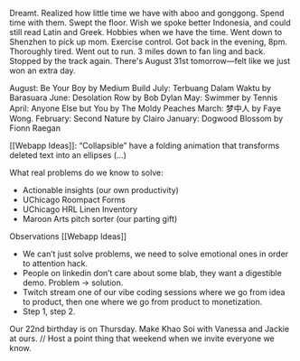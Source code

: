 Dreamt. Realized how little time we have with aboo and gonggong. Spend time with them. Swept the floor. Wish we spoke better Indonesia, and could still read Latin and Greek. Hobbies when we have the time. Went down to Shenzhen to pick up mom. Exercise control. Got back in the evening, 8pm. Thoroughly tired. Went out to run. 3 miles down to fan ling and back. Stopped by the track again. There's August 31st tomorrow—felt like we just won an extra day. 

August: Be Your Boy by Medium Build
July: Terbuang Dalam Waktu by Barasuara
June: Desolation Row by Bob Dylan
May: Swimmer by Tennis
April: Anyone Else but You by The Moldy Peaches
March: 梦中人 by Faye Wong.
February: Second Nature by Clairo
January: Dogwood Blossom by Fionn Raegan

[[Webapp Ideas]]: “Collapsible” have a folding animation that transforms deleted text into an ellipses (…)

What real problems do we know to solve:
- Actionable insights (our own productivity)
- UChicago Roompact Forms
- UChicago HRL Linen Inventory
- Maroon Arts pitch sorter (our parting gift)

Observations [[Webapp Ideas]]
- We can’t just solve problems, we need to solve emotional ones in order to attention hack.
- People on linkedin don’t care about some blab, they want a digestible demo. Problem -> solution.
- Twitch stream one of our vibe coding sessions where we go from idea to product, then one where we go from product to monetization.
- Step 1, step 2.

Our 22nd birthday is on Thursday. Make Khao Soi with Vanessa and Jackie at ours. // Host a point thing that weekend when we invite everyone we know.
